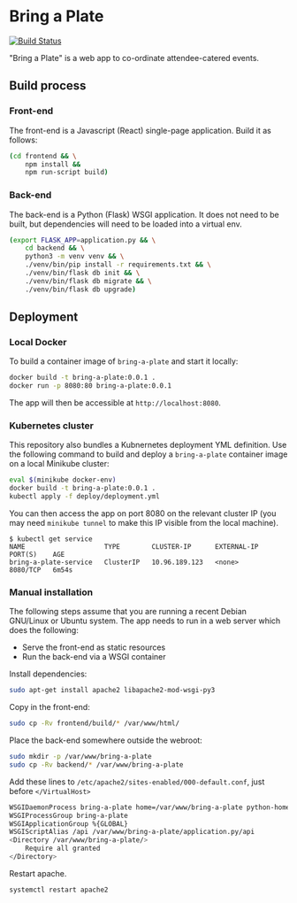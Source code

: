 # Bring a Plate

[![Build Status](https://travis-ci.org/mike42/bring-a-plate.svg?branch=master)](https://travis-ci.org/mike42/bring-a-plate)

"Bring a Plate" is a web app to co-ordinate attendee-catered events.

## Build process

### Front-end

The front-end is a Javascript (React) single-page application. Build it as follows:

```bash
(cd frontend && \
    npm install &&
    npm run-script build)
```

### Back-end

The back-end is a Python (Flask) WSGI application. It does not need to be built, but dependencies will need to be loaded into a virtual env.

```bash
(export FLASK_APP=application.py && \
    cd backend && \
    python3 -m venv venv && \
    ./venv/bin/pip install -r requirements.txt && \
    ./venv/bin/flask db init && \
    ./venv/bin/flask db migrate && \
    ./venv/bin/flask db upgrade)
```

## Deployment

### Local Docker

To build a container image of `bring-a-plate` and start it locally:

```bash
docker build -t bring-a-plate:0.0.1 .
docker run -p 8080:80 bring-a-plate:0.0.1
```

The app will then be accessible at `http://localhost:8080`.

### Kubernetes cluster

This repository also bundles a Kubnernetes deployment YML definition. Use the following command to build and deploy a `bring-a-plate` container image on a local Minikube cluster:

```bash
eval $(minikube docker-env)
docker build -t bring-a-plate:0.0.1 .
kubectl apply -f deploy/deployment.yml
```

You can then access the app on port 8080 on the relevant cluster IP (you may need `minikube tunnel` to make this IP visible from the local machine).

```
$ kubectl get service
NAME                    TYPE        CLUSTER-IP      EXTERNAL-IP   PORT(S)    AGE
bring-a-plate-service   ClusterIP   10.96.189.123   <none>        8080/TCP   6m54s
```

### Manual installation

The following steps assume that you are running a recent Debian GNU/Linux or Ubuntu system. The app needs to run in a web server which does the following:

- Serve the front-end as static resources
- Run the back-end via a WSGI container

Install dependencies:

```bash
sudo apt-get install apache2 libapache2-mod-wsgi-py3
```

Copy in the front-end:

```bash
sudo cp -Rv frontend/build/* /var/www/html/
```

Place the back-end somewhere outside the webroot:

```bash
sudo mkdir -p /var/www/bring-a-plate
sudo cp -Rv backend/* /var/www/bring-a-plate
```

Add these lines to `/etc/apache2/sites-enabled/000-default.conf`, just before `</VirtualHost>`

```bash
WSGIDaemonProcess bring-a-plate home=/var/www/bring-a-plate python-home=/var/www/bring-a-plate/venv
WSGIProcessGroup bring-a-plate
WSGIApplicationGroup %{GLOBAL}
WSGIScriptAlias /api /var/www/bring-a-plate/application.py/api
<Directory /var/www/bring-a-plate/>
    Require all granted
</Directory>
```

Restart apache.

```bash
systemctl restart apache2
```

